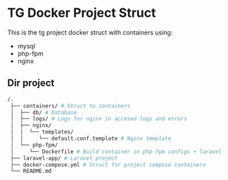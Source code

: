 # TG Docker Project Struct

This is the tg project docker struct with containers using:

- mysql
- php-fpm
- nginx

## Dir project

```bash
/.
 ├── containers/ # Struct to containers
 │  ├── db/ # Database
 │  ├── logs/ # Logs for nginx in accesed logs and errors
 │  ├── nginx/
 │  │  └── templates/
 │  │     └── default.conf.template # Nginx template
 │  └── php-fpm/
 │     └── Dockerfile # Build container in php-fpm configs + laravel
 ├── laravel-app/ # Laravel project
 ├── docker-compose.yml # Struct for project compose containers
 └── README.md
```

